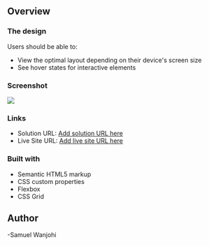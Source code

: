 ## Overview

### The design

Users should be able to:

- View the optimal layout depending on their device's screen size
- See hover states for interactive elements

### Screenshot

![](./screenshot.jpg)



### Links

- Solution URL: [Add solution URL here](https://your-solution-url.com)
- Live Site URL: [Add live site URL here](https://your-live-site-url.com)


### Built with

- Semantic HTML5 markup
- CSS custom properties
- Flexbox
- CSS Grid



## Author

-Samuel Wanjohi



